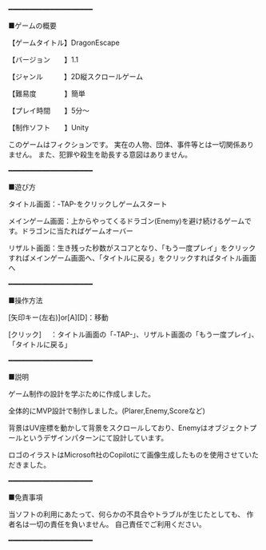 ━━━━━━━━━━━━━━━━━━━━

■ゲームの概要

【ゲームタイトル】DragonEscape

【バージョン　　】1.1

【ジャンル　　　】2D縦スクロールゲーム

【難易度　　　　】簡単

【プレイ時間　　】5分～

【制作ソフト　　】Unity

このゲームはフィクションです。
実在の人物、団体、事件等とは一切関係ありません。
また、犯罪や殺生を助長する意図はありません。

━━━━━━━━━━━━━━━━━━━━

■遊び方

タイトル画面：-TAP-をクリックしゲームスタート

メインゲーム画面：上からやってくるドラゴン(Enemy)を避け続けるゲームです。ドラゴンに当たればゲームオーバー

リザルト画面：生き残った秒数がスコアとなり、「もう一度プレイ」をクリックすればメインゲーム画面へ、「タイトルに戻る」をクリックすればタイトル画面へ

━━━━━━━━━━━━━━━━━━━━

■操作方法

[矢印キー(左右)]or[A][D]：移動

[クリック]　 ：タイトル画面の「-TAP-」、リザルト画面の「もう一度プレイ」、「タイトルに戻る」

━━━━━━━━━━━━━━━━━━━━

■説明

ゲーム制作の設計を学ぶために作成しました。

全体的にMVP設計で制作しました。(Plarer,Enemy,Scoreなど)

背景はUV座標を動かして背景をスクロールしており、Enemyはオブジェクトプールというデザインパターンにて設計しています。

ロゴのイラストはMicrosoft社のCopilotにて画像生成したものを使用させていただきました。


━━━━━━━━━━━━━━━━━━━━

■免責事項

当ソフトの利用にあたって、何らかの不具合やトラブルが生じたとしても、
作者名は一切の責任を負いません。
自己責任でご利用ください。

━━━━━━━━━━━━━━━━━━━━
